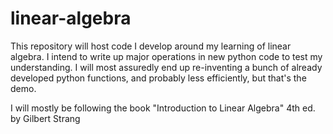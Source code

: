 # linear-algebra

This repository will host code I develop around my learning of linear algebra. I intend to write up major operations in new python code to test my understanding. I will most assuredly end up re-inventing a bunch of already developed python functions, and probably less efficiently, but that's the demo. 

I will mostly be following the book "Introduction to Linear Algebra" 4th ed. by Gilbert Strang